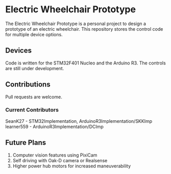 # Electric Wheelchair Prototype

The Electric Wheelchair Prototype is a personal project to design a prototype of an electric wheelchair. This repository stores the control code for multiple device options.

## Devices

Code is written for the STM32F401 Nucleo and the Arduino R3. The controls are still under development.

## Contributions

Pull requests are welcome.

### Current Contributors
SeanK27 - STM32Implementation, ArduinoR3Implementation/SKKImp
<br>
learner559 - ArduinoR3Implementation/DCImp

## Future Plans
1. Computer vision features using PixiCam
2. Self driving with Oak-D camera or Realsense
3. Higher power hub motors for increased maneuverability

